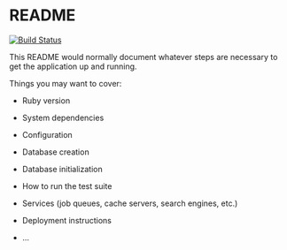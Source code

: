 # README

[![Build Status](https://travis-ci.com/alexandre025/trombonne.svg?token=in8sSsy4MxZn4XxNavha&branch=master)](https://travis-ci.com/alexandre025/trombonne)

This README would normally document whatever steps are necessary to get the
application up and running.

Things you may want to cover:

* Ruby version

* System dependencies

* Configuration

* Database creation

* Database initialization

* How to run the test suite

* Services (job queues, cache servers, search engines, etc.)

* Deployment instructions

* ...
